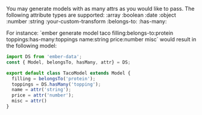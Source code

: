 <grey>You may generate models with as many attrs as you would like to pass. The following attribute types are supported:</grey>
  <yellow><attr-name></yellow>
  <yellow><attr-name></yellow>:array
  <yellow><attr-name></yellow>:boolean
  <yellow><attr-name></yellow>:date
  <yellow><attr-name></yellow>:object
  <yellow><attr-name></yellow>:number
  <yellow><attr-name></yellow>:string
  <yellow><attr-name></yellow>:your-custom-transform
  <yellow><attr-name></yellow>:belongs-to:<yellow><model-name></yellow>
  <yellow><attr-name></yellow>:has-many:<yellow><model-name></yellow>

For instance: <green>\`ember generate model taco filling:belongs-to:protein toppings:has-many:toppings name:string price:number misc\`</green>
would result in the following model:

```js
import DS from 'ember-data';
const { Model, belongsTo, hasMany, attr} = DS;

export default class TacoModel extends Model {
  filling = belongsTo('protein');
  toppings = DS.hasMany('topping');
  name = attr('string');
  price = attr('number');
  misc = attr()
}
```

